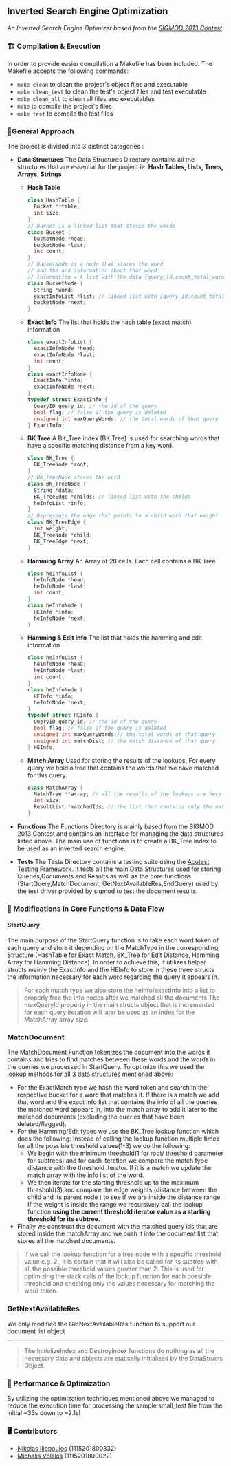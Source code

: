 ## Inverted Search Engine Optimization
*An Inverted Search Engine Optimizer based from the [SIGMOD 2013 Contest](https://sigmod.kaust.edu.sa/task-details.html)*

<!-- ![Project Demo](public/project_demo.gif) -->
### :building_construction: Compilation & Execution

In order to provide easier compilation a Makefile has been included. The Makefile accepts the following commands: 
- ```make clean``` to clean the project's object files and executable
- ```make clean_test``` to clean the test's object files and test executable
- ```make clean_all``` to clean all files and executables
-  ```make``` to compile the project's files
- ```make test``` to compile the test files



### :notebook_with_decorative_cover:General Approach

The project is divided into 3 distinct categories :
- **Data Structures** The Data Structures Directory contains all the structures that are essential for the project ie. **Hash Tables, Lists, Trees, Arrays, Strings**
    - **Hash Table**
        ```cpp
        class HashTable {
          Bucket **table;
          int size;
        }
        // Bucket is a linked list that stores the words
        class Bucket { 
          bucketNode *head;
          bucketNode *last;
          int count;
        }
        // BucketNode is a node that stores the word
        // and the and information about that word
        // information = A list with the data {query_id,count_total_words}
        class BucketNode {
          String *word;
          exactInfoList *list; // linked list with {query_id,count_total_words}
          bucketNode *next;
        }
        ```
  - **Exact Info** The list that holds the hash table (exact match) information
      ```cpp
      class exactInfoList {
        exactInfoNode *head;
        exactInfoNode *last;
        int count;
      }
      class exactInfoNode {
        ExactInfo *info;
        exactInfoNode *next;
      }
      typedef struct ExactInfo {
        QueryID query_id; // the id of the query
        bool flag; // false if the query is deleted 
        unsigned int maxQueryWords; // the total words of that query
      } ExactInfo;
      ```
  - **BK Tree** A BK_Tree index (BK Tree) is used for searching words that have a specific matching distance from a key word.
      ```cpp
      class BK_Tree {
        BK_TreeNode *root;
      }
      // BK_TreeNode stores the word
      class BK_TreeNode { 
        String *data;
        BK_TreeEdge *childs; // linked list with the childs
        heInfoList *info;
      }
      // Represents the edge that points to a child with that weight
      class BK_TreeEdge {
        int weight;
        BK_TreeNode *child;
        BK_TreeEdge *next;
      }
      ```
  - **Hamming Array** An Array of 28 cells. Each cell contains a BK Tree
      ```cpp
      class heInfoList {
        heInfoNode *head;
        heInfoNode *last;
        int count;
      }
      class heInfoNode {
        HEInfo *info;
        heInfoNode *next;
      }
      ```
  - **Hamming & Edit Info** The list that holds the hamming and edit information
      ```cpp
      class heInfoList {
        heInfoNode *head;
        heInfoNode *last;
        int count;
      }
      class heInfoNode {
        HEInfo *info;
        heInfoNode *next;
      }
      typedef struct HEInfo {
        QueryID query_id; // the id of the query
        bool flag; // false if the query is deleted 
        unsigned int maxQueryWords;// the total words of that query
        unsigned int matchDist; // the match distance of that query
      } HEInfo;
      ```
  - **Match Array** Used for storing the results of the lookups. For every query we hold a tree that contains the words that we have matched for this query.
      ```cpp
      class MatchArray {
        MatchTree **array; // all the results of the lookups are here for each query
        int size;
        ResultList *matchedIds; // the list that contains only the matched ids
      }
      ```

- **Functions** The Functions Directory is mainly based from the SIGMOD 2013 Contest and contains an interface for managing the data structures listed above. The main use of functions is to create a BK_Tree index to be used as an inverted search engine.
- **Tests** The Tests Directory contains a testing suite using the [Acutest Testing Framework](https://github.com/mity/acutest). It tests all the main Data Structures used for storing Queries,Documents and Results as well as the core functions (StartQuery,MatchDocument, GetNextAvailableRes,EndQuery) used by the test driver provided by sigmod to test the document results.

### :ocean: Modifications in Core Functions & Data Flow 

#### StartQuery 
  The main purpose of the StartQuery function is to take each word token of each query and store it depending on the MatchType  in the corresponding Structure (HashTable for Exact Match, BK_Tree for Edit Distance, Hamming  Array for Hamming Distance). In order to achieve this, it utilizes helper structs mainly the ExactInfo and the HEInfo to store in these three structs the information necessary for each word regarding the query it appears in. 

  > For each match type we also store the heInfo/exactInfo into a list to properly free the info nodes after we matched all the documents
  > The maxQueryId property in the main structs object that is incremented for each query iteration will later be used as an index for the MatchArray array size.


### MatchDocument
 The MatchDocument Function tokenizes the document into the words it contains and tries to find matches between these words and the words in the queries we processed in StartQuery. To optimize this we used the lookup methods for all 3 data structures mentioned above:
  - For the ExactMatch type we hash the word token and search in the respective bucket for a word that matches it. If there is a match we add that word and the exact info list that contains the info of all the queries the matched word appears in, into the match array to add it later to the matched documents (excluding the queries that have been deleted/flagged). 
 - For the Hamming/Edit types we use the BK_Tree lookup function which does the following:
   Instead of calling the lookup function multiple times for all the possible threshold values(1-3) we do the following:
    - We begin with the minimum threshold(1 for root/ threshold parameter for subtrees) and for each iteration we compare the match type distance with the threshold iterator. If it is a match we update the  match array with the info list of the word. 
    - We then iterate for the starting threshold up to the maximum threshold(3) and compare the edge weights (distance between the child and its parent node ) to see if we are inside the distance range. If the weight is inside the range we recursively call the lookup function **using the current threshold iterator value as a starting threshold for its subtree.**
 - Finally we construct the document with the matched query ids that are stored inside the matchArray and we push it into the document list that stores all the matched documents.

> If we call the lookup function for a tree node with a specific threshold value e.g. 2 , it is certain that it will also be called for its subtree with all the possible threshold values greater than 2. This is used for optimizing the stack calls of the lookup function for each possible threshold and checking only the values necessary for matching the word token. 

### GetNextAvailableRes
  We only modified the GetNextAvailableRes function to support our document list object

---

> The InitializeIndex and DestroyIndex functions do nothing as all the necessary data and objects are statically initialized by the DataStructs Object.

### :bullettrain_side: Performance & Optimization
  By utilizing the optimization techniques mentioned above we managed to reduce the execution time for processing the sample small_test file from the initial ~33s down to ~2.1s!

### :desktop_computer: Contributors
 - [Nikolas Iliopoulos](https://github.com/nikolasil) (1115201800332) 
 - [Michalis Volakis](https://github.com/michael-vol) (1115201800022)
